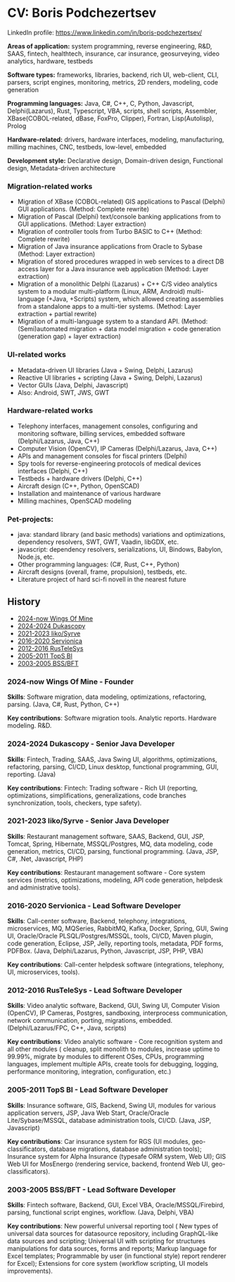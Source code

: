 # CV: Boris Podchezertsev

LinkedIn profile: https://www.linkedin.com/in/boris-podchezertsev/

**Areas of application:** system programming, reverse engineering, R&D, SAAS, fintech, healthtech, insurance, car insurance, geosurveying, video analytics, hardware, testbeds

**Software types:** frameworks, libraries, backend, rich UI, web-client, CLI, parsers, script engines, monitoring, metrics, 2D renders, modeling, code generation

**Programming languages:** Java, C#, C++, C, Python, Javascript, Delphi(Lazarus), Rust, Typescript, VBA, scripts, shell scripts, Assembler, XBase(COBOL-related, dBase, FoxPro, Clipper), Fortran, Lisp(Autolisp), Prolog

**Hardware-related:** drivers, hardware interfaces, modeling, manufacturing, milling machines, CNC, testbeds, low-level, embedded

**Development style:** Declarative design, Domain-driven design, Functional design, Metadata-driven architecture

### Migration-related works
- Migration of XBase (COBOL-related) GIS applications to Pascal (Delphi) GUI applications. (Method: Complete rewrite)
- Migration of Pascal (Delphi) text/console banking applications from to GUI applications. (Method: Layer extraction)
- Migration of controller tools from Turbo BASIC to C++ (Method: Complete rewrite)
- Migration of Java insurance applications from Oracle to Sybase (Method: Layer extraction)
- Migration of stored procedures wrapped in web services to a direct DB access layer for a Java insurance web application (Method: Layer extraction)
- Migration of a monolithic Delphi (Lazarus) + C++ C/S video analytics system to a modular multi-platform (Linux, ARM, Android) multi-language (+Java, +Scripts) system, which allowed creating assemblies from a standalone apps to a multi-tier systems. (Method: Layer extraction + partial rewrite)
- Migration of a multi-language system to a standard API. (Method: (Semi)automated migration + data model migration + code generation (generation gap) + layer extraction)

### UI-related works
- Metadata-driven UI libraries (Java + Swing, Delphi, Lazarus)
- Reactive UI libraries + scripting (Java + Swing, Delphi, Lazarus)
- Vector GUIs (Java, Delphi, Javascript)
- Also: Android, SWT, JWS, GWT

### Hardware-related works
- Telephony interfaces, management consoles, configuring and monitoring software, billing services, embedded software (Delphi/Lazarus, Java, C++)
- Computer Vision (OpenCV), IP Cameras (Delphi/Lazarus, Java, C++)
- APIs and management consoles for fiscal printers (Delphi)
- Spy tools for reverse-engineering protocols of medical devices interfaces (Delphi, C++)
- Testbeds + hardware drivers (Delphi, C++)
- Aircraft design (C++, Python, OpenSCAD)
- Installation and maintenance of various hardware
- Milling machines, OpenSCAD modeling

### Pet-projects:
- java: standard library (and basic methods) variations and optimizations, dependency resolvers, SWT, GWT, Vaadin, libGDX, etc.
- javascript: dependency resolvers, serializations, UI, Bindows, Babylon, Node.js, etc.
- Other programming languages: (C#, Rust, C++, Python)
- Aircraft designs (overall, frame, propulsion), testbeds, etc.
- Literature project of hard sci-fi novell in the nearest future


## History

- [2024-now Wings Of Mine](#2024-now-wings-of-mine---founder)
- [2024-2024 Dukascopy](#2024-2024-dukascopy---senior-java-developer)
- [2021-2023 Iiko/Syrve](#2021-2023-iikosyrve---senior-java-developer)
- [2016-2020 Servionica](#2016-2020-servionica---lead-software-developer)
- [2012-2016 RusTeleSys](#2012-2016-rustelesys---lead-software-developer)
- [2005-2011 TopS BI](#2005-2011-tops-bi---lead-software-developer)
- [2003-2005 BSS/BFT](#2003-2005-bssbft---lead-software-developer)

### 2024-now Wings Of Mine - Founder

**Skills**: Software migration, data modeling, optimizations, refactoring, parsing. (Java, C#, Rust, Python, C++)

**Key contributions**: Software migration tools. Analytic reports. Hardware modeling. R&D.


### 2024-2024 Dukascopy - Senior Java Developer

**Skills**: Fintech, Trading, SAAS, Java Swing UI, algorithms, optimizations, refactoring, parsing, CI/CD, Linux desktop, functional programming, GUI, reporting. (Java)

**Key contributions**: Fintech: Trading software - Rich UI (reporting, optimizations, simplifications, generalizations, code branches synchronization, tools, checkers, type safety).


### 2021-2023 Iiko/Syrve - Senior Java Developer

**Skills**: Restaurant management software, SAAS, Backend, GUI, JSP, Tomcat, Spring, Hibernate, MSSQL/Postgres, MQ, data modeling, code generation, metrics, CI/CD, parsing, functional programming. (Java, JSP, C#, .Net, Javascript, PHP)

**Key contributions**: Restaurant management software - Core system services (metrics, optimizations, modeling, API code generation, helpdesk and administrative tools).
 

### 2016-2020 Servionica - Lead Software Developer

**Skills**: Call-center software, Backend, telephony, integrations, microservices, MQ, MQSeries, RabbitMQ, Kafka, Docker, Spring, GUI, Swing UI, Oracle/Oracle PLSQL/Postgres/MSSQL, tools, CI/CD, Maven plugin, code generation, Eclipse, JSP, Jelly, reporting tools, metadata, PDF forms, PDFBox. (Java, Delphi/Lazarus, Python, Javascript, JSP, PHP, VBA)
 
**Key contributions**: Call-center helpdesk software (integrations, telephony, UI, microservices, tools).


### 2012-2016 RusTeleSys - Lead Software Developer

**Skills**: Video analytic software, Backend, GUI, Swing UI, Computer Vision (OpenCV), IP Cameras, Postgres, sandboxing, interprocess communication, network communication, porting, migrations, embedded. (Delphi/Lazarus/FPC, C++, Java, scripts)

**Key contributions**:
Video analytic software - Core recognition system and all other modules (
 cleanup, split monolith to modules, increase uptime to 99.99%,
 migrate by modules to different OSes, CPUs, programming languages, implement multiple APIs,
 create tools for debugging, logging, performance monitoring, integration, configuration, etc.)


### 2005-2011 TopS BI - Lead Software Developer

**Skills**: Insurance software, GIS, Backend, Swing UI, modules for various application servers, JSP, Java Web Start, Oracle/Oracle Lite/Sybase/MSSQL, database administration tools, CI/CD. (Java, JSP, Javascript)

**Key contributions**:
  Car insurance system for RGS (UI modules, geo-classificators, database migrations, database administration tools);
  Insurance system for Alpha Insurance (typesafe ORM system, Web UI);
  GIS Web UI for MosEnergo (rendering service, backend, frontend Web UI, geo-classificators).


### 2003-2005 BSS/BFT - Lead Software Developer

**Skills**: Fintech software, Backend, GUI, Excel VBA, Oracle/MSSQL/Firebird, parsing, functional script engines, workflow. (Java, Delphi, VBA)

**Key contributions**:
New powerful universal reporting tool (
  New types of universal data sources for datasource repository, including GraphQL-like data sources and scripting;
  Universal UI with scripting for structures manipulations for data sources, forms and reports;
  Markup language for Excel templates;
  Programmable by user (in functional style) report renderer for Excel);
Extensions for core system (workflow scripting, UI models improvements).
